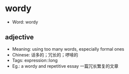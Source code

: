 # wordy

- Word: wordy

## adjective

- Meaning: using too many words, especially formal ones
- Chinese: 话多的；冗长的；啰嗦的
- Tags: expression::long
- Eg.: a wordy and repetitive essay 一篇冗长繁复的文章

